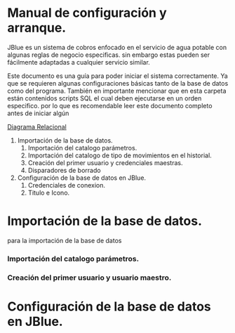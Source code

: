 # Manual de configuración y arranque. 

JBlue es un sistema de cobros enfocado en el servicio de agua potable con algunas reglas de negocio especificas. sin embargo estas pueden ser fácilmente adaptadas a cualquier servicio similar.

Este documento es una guía para poder iniciar el sistema correctamente. Ya que se requieren algunas configuraciones básicas tanto de la base de datos como del programa. También en importante mencionar que en esta carpeta están contenidos scripts SQL el cual deben ejecutarse en un orden especifico. por lo que es recomendable leer este documento completo antes de iniciar algún

[Diagrama Relacional](https://drive.google.com/file/d/1Cqn6eW-12VKdYKaa7CLLTjWkgRzYxkf1/view?usp=drive_link)

1.  Importación de la base de datos.
    1.  Importación del catalogo parámetros.
    2.  Importación del catalogo de tipo de movimientos en el historial.
    3.  Creación del primer usuario y credenciales maestras.
	4.  Disparadores de borrado
2.  Configuración de la base de datos en JBlue.
	1.  Credenciales de conexion.
	2.  Titulo e Icono.

# Importación de la base de datos.

para la importación de la base de datos

### Importación del catalogo parámetros.

### Creación del primer usuario y usuario maestro.

# Configuración de la base de datos en JBlue.